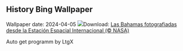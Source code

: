 ## History Bing Wallpaper
Wallpaper date: 2024-04-05
![](https://www.bing.com/th?id=OHR.BahamasSpace_ES-ES5387689014_UHD.jpg&w=1000)Download: [Las Bahamas fotografiadas desde la Estación Espacial Internacional (© NASA)](https://www.bing.com/th?id=OHR.BahamasSpace_ES-ES5387689014_UHD.jpg)

Auto get programm by LtgX

